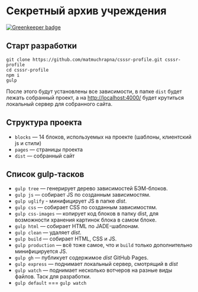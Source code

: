 # Секретный архив учреждения

[![Greenkeeper badge](https://badges.greenkeeper.io/iamstarkov/csssr-profile.svg)](https://greenkeeper.io/)

## Старт разработки

    git clone https://github.com/matmuchrapna/csssr-profile.git csssr-profile
    cd csssr-profile
    npm i
    gulp

После этого будут установлены все зависимости, в папке `dist` будет лежать собранный проект, а на [http://localhost:4000/](http://localhost:4000/) будет крутиться локальный сервер для собранного сайта.

## Структура проекта

* `blocks` — 14 блоков, используемых на проекте (шаблоны, клиентский js и стили)
* `pages` — страницы проекта
* `dist` — собранный сайт

## Список gulp-тасков

* `gulp tree` — генерирует дерево зависимостей БЭМ-блоков.
* `gulp js` — собирает JS по созданным зависимостям.
* `gulp uglify` - минифицирует JS в папке _dist_.
* `gulp css` — собирает CSS по созданным зависимостям.
* `gulp css-images` — копирует код блоков в папку dist, для возможности хранения картинок блока в самом блоке.
* `gulp html` — собирает HTML по JADE-шаблонам.
* `gulp clean` — удаляет _dist_.
* `gulp build` — собирает HTML, CSS и JS.
* `gulp production` — всё тоже самое, что и `build` только дополнительно минифицируется JS.
* `gulp gh` — публикует содержимое _dist_ GitHub Pages.
* `gulp express` — поднимает локальный сервер, смотрящий в _dist_
* `gulp watch` — поднимает несколько вотчеров на разные виды файлов. Таск для разработки.
* `gulp default` === `gulp watch`
